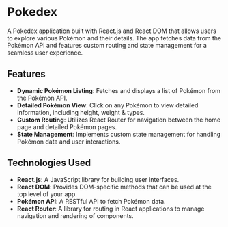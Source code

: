 # Pokedex

A Pokedex application built with React.js and React DOM that allows users to explore various Pokémon and their details. The app fetches data from the Pokémon API and features custom routing and state management for a seamless user experience.

## Features

- **Dynamic Pokémon Listing**: Fetches and displays a list of Pokémon from the Pokémon API.
- **Detailed Pokémon View**: Click on any Pokémon to view detailed information, including height, weight & types.
- **Custom Routing**: Utilizes React Router for navigation between the home page and detailed Pokémon pages.
- **State Management**: Implements custom state management for handling Pokémon data and user interactions.

## Technologies Used

- **React.js**: A JavaScript library for building user interfaces.
- **React DOM**: Provides DOM-specific methods that can be used at the top level of your app.
- **Pokémon API**: A RESTful API to fetch Pokémon data.
- **React Router**: A library for routing in React applications to manage navigation and rendering of components.


